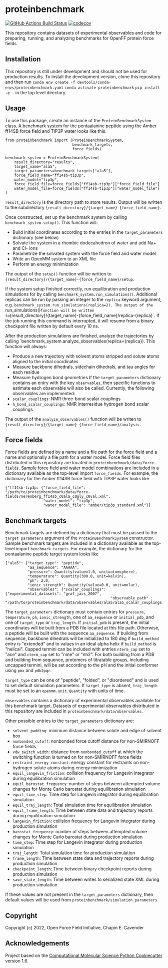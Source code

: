proteinbenchmark
==============================
[//]: # (Badges)
[![GitHub Actions Build Status](https://github.com/chapincavender/proteinbenchmark/workflows/CI/badge.svg)](https://github.com/chapincavender/proteinbenchmark/actions?query=workflow%3ACI)
[![codecov](https://codecov.io/gh/chapincavender/proteinbenchmark/branch/main/graph/badge.svg)](https://codecov.io/gh/chapincavender/proteinbenchmark/branch/main)


This repository contains datasets of experimental observables and code for preparing, running, and analyzing benchmarks for OpenFF protein force fields.


## Installation

This repository is still under development and should not be used for production results.
To install the development version, clone this repository and then run
`conda env create -f devtools/conda-envs/proteinbenchmark.yaml`
`conda activate proteinbenchmark`
`pip install -e .`
in the top level directory.


## Usage

To use this package, create an instance of the `ProteinBenchmarkSystem` class.
A benchmark system for the pentaalanine peptide using the Amber ff14SB force field and TIP3P water looks like this.

```
from proteinbenchmark import (ProteinBenchmarkSystem,
                              benchmark_targets,
                              force_fields)

benchmark_system = ProteinBenchmarkSystem(
    result_directory="results",
    target_name="ala5",
    target_parameters=benchmark_targets["ala5"],
    force_field_name="ff14sb-tip3p",
    water_model="tip3p",
    force_field_file=force_fields["ff14sb-tip3p"]["force_field_file"]
    water_model_file=force_fields["ff14sb-tip3p"]["water_model_file"]
)
```

`result_directory` is the directory path to store results.
Output will be written to the subdirectory `{result_directory}/{target_name}-{force_field_name}`.

Once constructed, set up the benchmark system by calling `benchmark_system.setup()`.
This function will:
- Build initial coordinates according to the entries in the `target_parameters` dictionary (see below)
- Solvate the system in a rhombic dodecahedron of water and add Na+ and Cl- ions
- Parametrize the solvated system with the force field and water model
- Write an OpenMM system to an XML file
- Perform an energy minimization

The output of the `setup()` function will be written to `{result_directory}/{target_name}-{force_field_name}/setup`.

If the system setup finished correctly, run equilibration and production simulations for by calling `benchmark_system.run_simulations()`.
Additional replicas can be run by passing an integer to the `replica` keyword argument, e.g. `benchmark_system.run_simulations(replica=2).
The output of the `run_simulations()` function will be written to `{result_directory}/{target_name}-{force_field_name}/replica-{replica}`.
If the job running this command is interrupted, it will resume from a binary checkpoint file written by default every 10 ns.

After the production simulations are finished, analyze the trajectories by calling `benchmark_system.analyze_observables(replica={replica}).
This function will always:
- Produce a new trajectory with solvent atoms stripped and solute atoms aligned to the initial coordinates
- Measure backbone dihedrals, sidechain dihedrals, and tau angles for each residue
- Measure hydrogen bond geometries
If the `target_parameters` dictionary contains an entry with the key `observables`, then specific functions to estimate each observable will also be called.
Currently, the following observables are implemented:
- `scalar_couplings`: NMR three-bond scalar couplings
- `h_bond_scalar_couplings`: NMR interresidue hydrogen bond scalar couplings

The output of the `analyze_observables()` function will be writen to `{result_directory}/{target_name}-{force_field_name}/analysis`.


## Force fields

Force fields are defined by a name and a file path for the force field and a name and optionally a file path for a water model.
Force field files distributed in this repository are located in `proteinbenchmark/data/force-fields`.
Sample force field and water model combinations are included in a dictionary available as the top-level import `force_fields`.
For example, the dictionary for the Amber ff14SB force field with TIP3P water looks like

```
{"ff14sb-tip3p: {"force_field_file": "/path/to/proteinbenchmark/data/force-fields/nerenberg_ff14sb_c0ala_c0gly_c0val.xml",
                 "water_model": "tip3p",
                 "water_model_file": "amber/tip3p_standard.xml"}}
```


## Benchmark targets

Benchmark targets are defined by a dictionary that must be passed to the `target parameters` argument of the `ProteinBenchmarkSystem` constructor.
Sample benchmark targets are included in a dictionary available as the top-level import `benchmark_targets`.
For example, the dictionary for the pentaalanine peptide target system looks like

```
{"ala5": {"target_type": "peptide",
          "aa_sequence": "AAAAA",
          "pressure": Quantity(value=1.0, unit=atomsphere),
          "temperature": Quantity(300.0, unit=kelvin),
          "ph": 2.0,
          "ionic_strength": Quantity(value=0.0, unit=molar),
          "observables": {"scalar_couplings": {"experimental_datasets": "graf_jacs_2007",
                                               "observable_path" : "/path/to/proteinbenchmark/data/observables/ala5/ala5_scalar_couplings.dat"}}}}
```

The `target_parameters` dictionary must contain entries for `pressure`, `temperature`, `ph`, `ionic_strength`, one of `aa_sequence` or `initial_pdb`, and one of `target_type` or `traj_length`.
If `initial_pdb` is present, the initial coordinates will be built from a PDB file located at this file path.
Otherwise, a peptide will be built with the sequence `aa_sequence`.
If building from sequence, backbone dihedrals will be initialized to 180 deg if `build_method` entry is "extended" and to values in an ideal alpha helix if `build_method` is "helical".
Capped termini can be included with entries `nterm_cap` set to "ace" and `cterm_cap` set to "nme" or "nh2".
For both building from a PDB and building from sequence, protomers of titratable groups, including uncapped termini, will be set according to the pH and the initial conformer using `pmx` and `pdb2pqr`.

`target_type` can be one of "peptide", "folded", or "disordered" and is used to set default simulation parameters.
If `target_type` is absent, `traj_length` must be set to an `openmm.unit.Quantity` with units of time.

`observables` contains a dictionary of experimental observables available for this benchmark target.
Datasets of experimental observables distributed in this repository are included in `proteinbenchmark/data/observables`.

Other possible entries to the `target_parameters` dictionary are:
- `solvent_padding`: minimum distance between solute and edge of solvent box
- `nonbonded_cutoff`: nonbonded force cutoff distance for non-SMIRNOFF force fields
- `vdw_switch_width`: distance from `nonbonded_cutoff` at which the switching function is turned on for non-SMIRNOFF force fields
- `restraint_energy_constant`: energy constant for restraints on non-hydrogen solute atoms during energy minimization
- `equil_langevin_friction`: collision frequency for Langevin integrator during equilibration simulation
- `equil_barostat_frequency`: number of steps between attempted volume changes for Monte Carlo barostat during equilibration simulation
- `equil_time_step`: Time step for Langevin integrator during equilibration simulation
- `equil_traj_length`: Total simulation time for equilibration simulation
- `equil_frame_length`: Time between state data and trajectory reports during equilibration simulation
- `langevin_friction`: collision frequency for Langevin integrator during production simulation
- `barostat_frequency`: number of steps between attempted volume changes for Monte Carlo barostat during production simulation
- `time_step`: Time step for Langevin integrator during production simulation
- `traj_length`: Total simulation time for production simulation
- `frame_length`: Time between state data and trajectory reports during production simulation
- `checkpoint_length`: Time between binary checkpoint reports during production simulation
- `save_state_length`: Time between writes to serialized state XML during production simulation

If these values are not present in the `target_parameters` dictionary, then default values will be used from `proteinbenchmark/simulation_parameters`.


## Copyright

Copyright (c) 2022, Open Force Field Initiative, Chapin E. Cavender


## Acknowledgements
 
Project based on the 
[Computational Molecular Science Python Cookiecutter](https://github.com/molssi/cookiecutter-cms) version 1.6.


